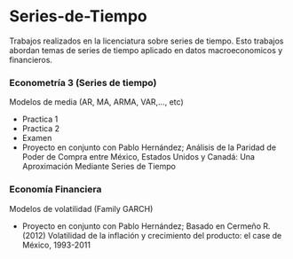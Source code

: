 # Series-de-Tiempo
Trabajos realizados en la licenciatura sobre series de tiempo. Esto trabajos abordan temas de series de tiempo aplicado en datos macroeconomicos y financieros. 

### Econometría 3 (Series de tiempo)
Modelos de media (AR, MA, ARMA, VAR,..., etc)
* Practica 1
* Practica 2
* Examen
* Proyecto en conjunto con Pablo Hernández; Análisis de la Paridad de Poder de Compra entre México, Estados Unidos y Canadá: Una Aproximación Mediante Series de Tiempo

### Economía Financiera
Modelos de volatilidad (Family GARCH)
* Proyecto en conjunto con Pablo Hernández; Basado en Cermeño R. (2012) Volatilidad de la inflación y crecimiento del producto: el case de México, 1993-2011

